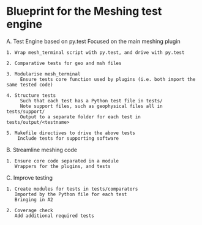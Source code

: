 Blueprint for the Meshing test engine
=====================================

A. Test Engine based on py.test
    Focused on the main meshing plugin

    1. Wrap mesh_terminal script with py.test, and drive with py.test

    2. Comparative tests for geo and msh files

    3. Modularise mesh_terminal
         Ensure tests core function used by plugins (i.e. both import the same tested code)

    4. Structure tests
         Such that each test has a Python test file in tests/
         Note support files, such as geophysical files all in tests/support/
         Output to a separate folder for each test in tests/output/<testname>

    5. Makefile directives to drive the above tests
        Include tests for supporting software

B. Streamline meshing code

    1. Ensure core code separated in a module
       Wrappers for the plugins, and tests

C. Improve testing

    1. Create modules for tests in tests/comparators
       Imported by the Python file for each test
       Bringing in A2

    2. Coverage check
       Add additional required tests

